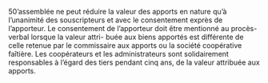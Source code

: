 50’assemblée ne peut réduire la valeur des apports en nature qu’à l’unanimité des souscripteurs et avec le consentement exprès de l’apporteur.
Le consentement de l’apporteur doit être mentionné au procès-verbal lorsque la valeur attri- buée aux biens apportés est différente de celle retenue par le commissaire aux apports ou la société coopérative faîtière.
Les coopérateurs et les administrateurs sont solidairement responsables à l’égard des tiers pendant cinq ans, de la valeur attribuée aux apports.